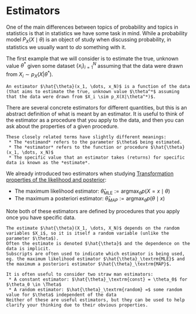 # Estimators

One of the main differences between topics of probability and topics in statistics is that in statistics we have some task in mind. 
While a probability model $P_X(X \mid \theta)$ is an object of study when discussing probability, in statistics we usually want to
*do* something with it. 

The first example that we will consider is to estimate the true, unknown value $\theta^*$ given some dataset $\{x_i\}_{i=1}^N$ 
assuming that the data were drawn from $X_i \sim p_X(X|\theta^*)$.

```{admonition} Definition
An estimator $\hat{\theta}(x_1, \dots, x_N)$ is a function of the data (that aims to estimate the true, unknown value $\theta^*$ assuming that the data were drawn from $X_i \sim p_X(X|\theta^*)$.
```

There are several concrete estimators for different quantities, but this is an abstract definition of what is meant by an estimator. It is useful to think of the estimator as a procedure that you apply to the data, and then you can ask about the properties of a given procedure.


```{admonition} Terminology
These closely related terms have slightly different meanings: 
 * The *estimand* refers to the parameter $\theta$ being estimated.
 * The *estimator* refers to the function or procedure $\hat{\theta}(x_1, \dots, x_N)$
 * The specific value that an estimator takes (returns) for specific data is known as the *estimate*.
```

We already introduced two estimators when studying [Transformation properties of the likelihood and posterior](.distributions/invariance-of-likelihood-to-reparameterizaton.html#equivariance-of-the-mle):
 * The maximum likelihood estimator: $\hat{\theta}_\textrm{MLE} := \textrm{argmax}_\theta p(X=x \mid \theta)$
 * The maximum a posteriori estimator: $\hat{\theta}_{MAP} := \textrm{argmax}_\theta p(\theta \mid x)$

Note both of these estimators are defined by procedures that you apply once you have specific data.


```{admonition} Notation
The estimate $\hat{\theta}(X_1, \dots, X_N)$ depends on the random variables $X_i$, so it is itself a random variable (unlike the parameter $\theta$).
Often the estimate is denoted $\hat{\theta}$ and the dependence on the data is implicit. 
Subscripts are often used to indicate which estimator is being used, eg. the maximum likelihood estimator $\hat{\theta}_\textrm{MLE}$ and the maximum a posteriori estimator $\hat{\theta}_\textrm{MAP}$.
```

```{hint}
It is often useful to consider two straw man estimators:
 * A constant estimator: $\hat{\theta}_\textrm{const} = \theta_0$ for $\theta_0 \in \Theta$
 * A random estimator: $\hat{\theta}_\textrm{random} =$ some random value for $\theta$ independent of the data
Neither of these are useful estimators, but they can be used to help clarify your thinking due to their obvious properties. 
```
